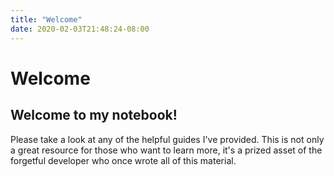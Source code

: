 ```yaml
---
title: "Welcome"
date: 2020-02-03T21:48:24-08:00
---
```


# Welcome

## Welcome to my notebook!

Please take a look at any of the helpful guides I've provided. This is not only a great resource for those who want to learn more, it's a prized asset of the forgetful developer who once wrote all of this material.
